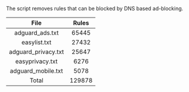 The script removes rules that can be blocked by DNS based ad-blocking.


| File | Rules |
|:----:|:-----:|
| adguard_ads.txt | 65445 |
| easylist.txt | 27432 |
| adguard_privacy.txt | 25647 |
| easyprivacy.txt | 6276 |
| adguard_mobile.txt | 5078 |
| Total | 129878 |